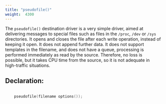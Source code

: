 ```yaml
---
title: "pseudofile()"
weight:  4300
---
```

<!-- DISCLAIMER: This file is based on the syslog-ng Open Source Edition documentation https://github.com/balabit/syslog-ng-ose-guides/commit/2f4a52ee61d1ea9ad27cb4f3168b95408fddfdf2 and is used under the terms of The syslog-ng Open Source Edition Documentation License. The file has been modified by Axoflow. -->

The `pseudofile()` destination driver is a very simple driver, aimed at delivering messages to special files such as files in the `/proc`, `/dev` or `/sys` directories. It opens and closes the file after each write operation, instead of keeping it open. It does not append further data. It does not support templates in the filename, and does not have a queue, processing is performed immediately as read by the source. Therefore, no loss is possible, but it takes CPU time from the source, so it is not adequate in high-traffic situations.


## Declaration:

```c

    pseudofile(filename options());

```

